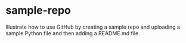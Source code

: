 # sample-repo
Illustrate how to use GitHub by creating a sample repo and uploading a sample Python file and then adding a README.md file.
